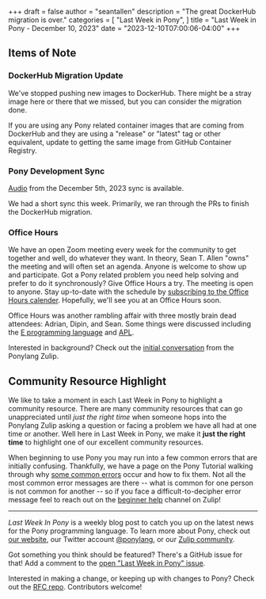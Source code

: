 +++
draft = false
author = "seantallen"
description = "The great DockerHub migration is over."
categories = [
    "Last Week in Pony",
]
title = "Last Week in Pony - December 10, 2023"
date = "2023-12-10T07:00:06-04:00"
+++

## Items of Note

### DockerHub Migration Update

We've stopped pushing new images to DockerHub. There might be a stray image here or there that we missed, but you can consider the migration done.

If you are using any Pony related container images that are coming from DockerHub and they are using a "release" or "latest" tag or other equivalent, update to getting the same image from GitHub Container Registry.

### Pony Development Sync

[Audio](https://sync-recordings.ponylang.io/r/2023_12_05.m4a) from the December 5th, 2023 sync is available.

We had a short sync this week. Primarily, we ran through the PRs to finish the DockerHub migration.

### Office Hours

We have an open Zoom meeting every week for the community to get together and well, do whatever they want. In theory, Sean T. Allen "owns" the meeting and will often set an agenda. Anyone is welcome to show up and participate. Got a Pony related problem you need help solving and prefer to do it synchronously? Give Office Hours a try. The meeting is open to anyone. Stay up-to-date with the schedule by [subscribing to the Office Hours calender](https://calendar.google.com/calendar/ical/4465e68ae24131ae00461a40893f2637a2c9ac510e311a44ff78680e2f183ce3%40group.calendar.google.com/public/basic.ics). Hopefully, we'll see you at an Office Hours soon.

Office Hours was another rambling affair with three mostly brain dead attendees: Adrian, Dipin, and Sean. Some things were discussed including the [E programming language](https://en.wikipedia.org/wiki/E_(programming_language)) and [APL](https://en.wikipedia.org/wiki/APL_%28programming_language%29).

Interested in background? Check out the [initial conversation](https://ponylang.zulipchat.com/#narrow/stream/234733-off-topic/topic/Algorithm.20Request.3A.20uniform.20and.20100.25.20coverage.20prng) from the Ponylang Zulip.

## Community Resource Highlight

We like to take a moment in each Last Week in Pony to highlight a community resource. There are many community resources that can go unappreciated until _just the right time_ when someone hops into the Ponylang Zulip asking a question or facing a problem we have all had at one time or another. Well here in Last Week in Pony, we make it **just the right time** to highlight one of our excellent community resources.

When beginning to use Pony you may run into a few common errors that are initially confusing. Thankfully, we have a page on the Pony Tutorial walking through why [some common errors](https://tutorial.ponylang.io/appendices/error-messages) occur and how to fix them. Not all the most common error messages are there -- what is common for one person is not common for another -- so if you face a difficult-to-decipher error message feel to reach out on the [beginner help](https://ponylang.zulipchat.com/#narrow/stream/189985-beginner-help) channel on Zulip!

---

_Last Week In Pony_ is a weekly blog post to catch you up on the latest news for the Pony programming language. To learn more about Pony, check out [our website](https://ponylang.io), our Twitter account [@ponylang](https://twitter.com/ponylang), or our [Zulip community](https://ponylang.zulipchat.com).

Got something you think should be featured? There's a GitHub issue for that! Add a comment to the [open "Last Week in Pony" issue](https://github.com/ponylang/ponylang.github.io/issues?q=is%3Aissue+is%3Aopen+label%3Alast-week-in-pony).

Interested in making a change, or keeping up with changes to Pony? Check out the [RFC repo](https://github.com/ponylang/rfcs). Contributors welcome!
